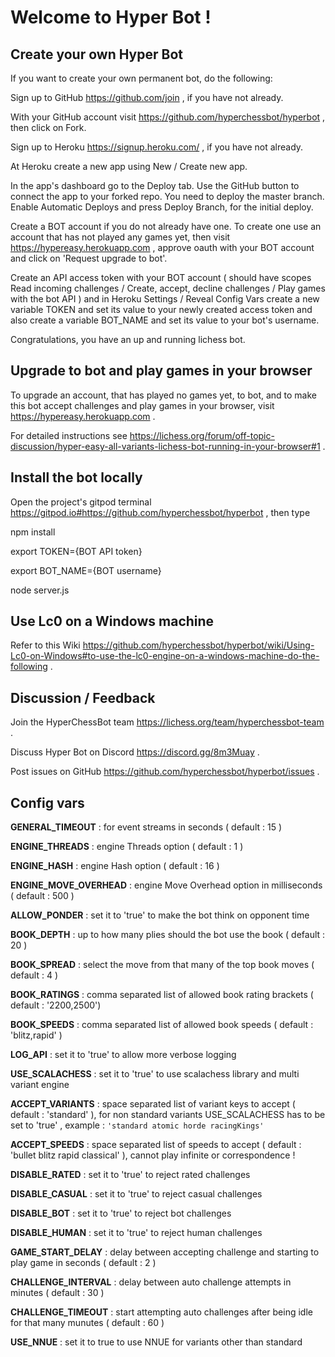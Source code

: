 # Welcome to Hyper Bot !
## Create your own Hyper Bot
If you want to create your own permanent bot, do the following:  
  
Sign up to GitHub https://github.com/join , if you have not already.  
  
With your GitHub account visit https://github.com/hyperchessbot/hyperbot , then click on Fork.  
  
Sign up to Heroku https://signup.heroku.com/ , if you have not already.  
  
At Heroku create a new app using New / Create new app.  
  
In the app's dashboard go to the Deploy tab. Use the GitHub button to connect the app to your forked repo. You need to deploy the master branch. Enable Automatic Deploys and press Deploy Branch, for the initial deploy.  
  
Create a BOT account if you do not already have one. To create one use an account that has not played any games yet, then visit https://hypereasy.herokuapp.com , approve oauth with your BOT account and click on 'Request upgrade to bot'.  
  
Create an API access token with your BOT account ( should have scopes Read incoming challenges / Create, accept, decline challenges / Play games with the bot API ) and in Heroku Settings / Reveal Config Vars create a new variable TOKEN and set its value to your newly created access token and also create a variable BOT_NAME and set its value to your bot's username.  
  
Congratulations, you have an up and running lichess bot.
## Upgrade to bot and play games in your browser
To upgrade an account, that has played no games yet, to bot, and to make this bot accept challenges and play games in your browser, visit https://hypereasy.herokuapp.com .  
  
For detailed instructions see https://lichess.org/forum/off-topic-discussion/hyper-easy-all-variants-lichess-bot-running-in-your-browser#1 .
## Install the bot locally
Open the project's gitpod terminal https://gitpod.io#https://github.com/hyperchessbot/hyperbot , then type  
  
npm install  
  
export TOKEN={BOT API token}  
  
export BOT_NAME={BOT username}  
  
node server.js
## Use Lc0 on a Windows machine
Refer to this Wiki https://github.com/hyperchessbot/hyperbot/wiki/Using-Lc0-on-Windows#to-use-the-lc0-engine-on-a-windows-machine-do-the-following .
## Discussion / Feedback
Join the HyperChessBot team https://lichess.org/team/hyperchessbot-team .  
  
Discuss Hyper Bot on Discord https://discord.gg/8m3Muay .  
  
Post issues on GitHub https://github.com/hyperchessbot/hyperbot/issues .
## Config vars
**GENERAL_TIMEOUT** : for event streams in seconds ( default : 15 )  
  
**ENGINE_THREADS** : engine Threads option ( default : 1 )  
  
**ENGINE_HASH** : engine Hash option ( default : 16 )  
  
**ENGINE_MOVE_OVERHEAD** : engine Move Overhead option in milliseconds ( default : 500 )  
  
**ALLOW_PONDER** : set it to 'true' to make the bot think on opponent time  
  
**BOOK_DEPTH** : up to how many plies should the bot use the book ( default : 20 )  
  
**BOOK_SPREAD** : select the move from that many of the top book moves ( default : 4 )  
  
**BOOK_RATINGS** : comma separated list of allowed book rating brackets ( default : '2200,2500')  
  
**BOOK_SPEEDS** : comma separated list of allowed book speeds ( default : 'blitz,rapid' )  
  
**LOG_API** : set it to 'true' to allow more verbose logging  
  
**USE_SCALACHESS** : set it to 'true' to use scalachess library and multi variant engine  
  
**ACCEPT_VARIANTS** : space separated list of variant keys to accept ( default : 'standard' ), for non standard variants USE_SCALACHESS has to be set to 'true' , example : `'standard atomic horde racingKings'`  
  
**ACCEPT_SPEEDS** : space separated list of speeds to accept ( default : 'bullet blitz rapid classical' ), cannot play infinite or correspondence !  
  
**DISABLE_RATED** : set it to 'true' to reject rated challenges  
  
**DISABLE_CASUAL** : set it to 'true' to reject casual challenges  
  
**DISABLE_BOT** : set it to 'true' to reject bot challenges  
  
**DISABLE_HUMAN** : set it to 'true' to reject human challenges  
  
**GAME_START_DELAY** : delay between accepting challenge and starting to play game in seconds ( default : 2 )  
  
**CHALLENGE_INTERVAL** : delay between auto challenge attempts in minutes ( default : 30 )  
  
**CHALLENGE_TIMEOUT** : start attempting auto challenges after being idle for that many munutes ( default : 60 )  
  
**USE_NNUE** : set it to true to use NNUE for variants other than standard